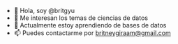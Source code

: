 - 👋 Hola, soy @britgyu
- 👀 Me interesan los temas de ciencias de datos
- 🌱 Actualmente estoy aprendiendo de bases de datos
- 📫 Puedes contactarme por britneygiraam@gmail.com

<!---
britgyu/britgyu is a ✨ special ✨ repository because its `README.md` (this file) appears on your GitHub profile.
You can click the Preview link to take a look at your changes.
--->
